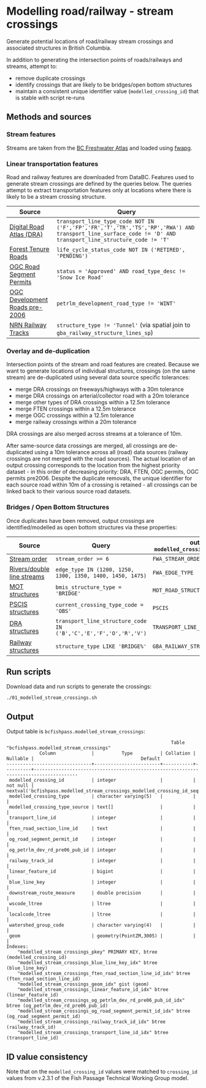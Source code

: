 # Modelling road/railway - stream crossings

Generate potential locations of road/railway stream crossings and associated structures in British Columbia.

In addition to generating the intersection points of roads/railways and streams, attempt to:

- remove duplicate crossings
- identify crossings that are likely to be bridges/open bottom structures
- maintain a consistent unique identifier value (`modelled_crossing_id`) that is stable with script re-runs

## Methods and sources

### Stream features

Streams are taken from the [BC Freshwater Atlas](https://catalogue.data.gov.bc.ca/dataset/freshwater-atlas-stream-network) and loaded using [fwapg](https://github.com/smnorris/fwapg).

### Linear transportation features

Road and railway features are downloaded from DataBC. Features used to generate stream crossings are defined by the queries below. The queries attempt to extract transportation features only at locations where there is likely to be a stream crossing structure.

| Source         | Query |
| ------------- | ------------- |
| [Digital Road Atlas (DRA)](https://catalogue.data.gov.bc.ca/dataset/digital-road-atlas-dra-master-partially-attributed-roads)  | `transport_line_type_code NOT IN ('F','FP','FR','T','TR','TS','RP','RWA') AND transport_line_surface_code != 'D' AND transport_line_structure_code != 'T' ` |
| [Forest Tenure Roads](https://catalogue.data.gov.bc.ca/dataset/forest-tenure-road-section-lines)  | `life_cycle_status_code NOT IN ('RETIRED', 'PENDING')` |
| [OGC Road Segment Permits](https://catalogue.data.gov.bc.ca/dataset/oil-and-gas-commission-road-segment-permits)  | `status = 'Approved' AND road_type_desc != 'Snow Ice Road'` |
| [OGC Development Roads pre-2006](https://catalogue.data.gov.bc.ca/dataset/ogc-petroleum-development-roads-pre-2006-public-version) | `petrlm_development_road_type != 'WINT'` |
| [NRN Railway Tracks](https://catalogue.data.gov.bc.ca/dataset/railway-track-line)  | `structure_type != 'Tunnel'` (via spatial join to `gba_railway_structure_lines_sp`) |

### Overlay and de-duplication

Intersection points of the stream and road features are created. Because we want to generate locations of individual structures, crossings (on the same stream) are de-duplicated using several data source specific tolerances:

- merge DRA crossings on freeways/highways with a 30m tolerance
- merge DRA crossings on arterial/collector road with a 20m tolerance
- merge other types of DRA crossings within a 12.5m tolerance
- merge FTEN crossings within a 12.5m tolerance
- merge OGC crossings within a 12.5m tolerance
- merge railway crossings within a 20m tolerance

DRA crossings are also merged across streams at a tolerance of 10m.

After same-source data crossings are merged, all crossings are de-duplicated using a 10m tolerance across all (road) data sources (railway crossings are not merged with the road sources). The actual location of an output crossing corresponds to the location from the highest priority dataset - in this order of decreasing priority: DRA, FTEN, OGC permits, OGC permits pre2006. Despite the duplicate removals, the unique identifier for each source road within 10m of a crossing is retained - all crossings can be linked back to their various source road datasets.

### Bridges / Open Bottom Structures

Once duplicates have been removed, output crossings are identified/modelled as open bottom structures via these properties:

| Source         | Query        | output `modelled_crossing_type_source` |
| ------------- | ------------- | ------------- |
| [Stream order](https://catalogue.data.gov.bc.ca/dataset/freshwater-atlas-stream-network) | `stream_order >= 6` | `FWA_STREAM_ORDER` |
| [Rivers/double line streams](https://catalogue.data.gov.bc.ca/dataset/freshwater-atlas-stream-network)  | `edge_type IN (1200, 1250, 1300, 1350, 1400, 1450, 1475)` | `FWA_EDGE_TYPE` |
| [MOT structures](https://catalogue.data.gov.bc.ca/dataset/ministry-of-transportation-mot-road-structures) | `bmis_structure_type = 'BRIDGE'` | `MOT_ROAD_STRUCTURE_SP` |
| [PSCIS structures](https://catalogue.data.gov.bc.ca/dataset/pscis-assessments) | `current_crossing_type_code = 'OBS'` | `PSCIS` |
| [DRA structures](https://catalogue.data.gov.bc.ca/dataset/digital-road-atlas-dra-master-partially-attributed-roads) | `transport_line_structure_code IN ('B','C','E','F','O','R','V')` | `TRANSPORT_LINE_STRUCTURE_CODE` |
| [Railway structures](https://catalogue.data.gov.bc.ca/dataset/railway-structure-line) | `structure_type LIKE 'BRIDGE%'` | `GBA_RAILWAY_STRUCTURE_LINES_SP` |


## Run scripts

Download data and run scripts to generate the crossings:

    ./01_modelled_stream_crossings.sh

## Output

Output table is `bcfishpass.modelled_stream_crossings`:

```
                                                            Table "bcfishpass.modelled_stream_crossings"
            Column             |          Type          | Collation | Nullable |                                       Default
-------------------------------+------------------------+-----------+----------+--------------------------------------------------------------------------------------
 modelled_crossing_id          | integer                |           | not null | nextval('bcfishpass.modelled_stream_crossings_modelled_crossing_id_seq'::regclass)
 modelled_crossing_type        | character varying(5)   |           |          |
 modelled_crossing_type_source | text[]                 |           |          |
 transport_line_id             | integer                |           |          |
 ften_road_section_line_id     | text                   |           |          |
 og_road_segment_permit_id     | integer                |           |          |
 og_petrlm_dev_rd_pre06_pub_id | integer                |           |          |
 railway_track_id              | integer                |           |          |
 linear_feature_id             | bigint                 |           |          |
 blue_line_key                 | integer                |           |          |
 downstream_route_measure      | double precision       |           |          |
 wscode_ltree                  | ltree                  |           |          |
 localcode_ltree               | ltree                  |           |          |
 watershed_group_code          | character varying(4)   |           |          |
 geom                          | geometry(PointZM,3005) |           |          |
Indexes:
    "modelled_stream_crossings_pkey" PRIMARY KEY, btree (modelled_crossing_id)
    "modelled_stream_crossings_blue_line_key_idx" btree (blue_line_key)
    "modelled_stream_crossings_ften_road_section_line_id_idx" btree (ften_road_section_line_id)
    "modelled_stream_crossings_geom_idx" gist (geom)
    "modelled_stream_crossings_linear_feature_id_idx" btree (linear_feature_id)
    "modelled_stream_crossings_og_petrlm_dev_rd_pre06_pub_id_idx" btree (og_petrlm_dev_rd_pre06_pub_id)
    "modelled_stream_crossings_og_road_segment_permit_id_idx" btree (og_road_segment_permit_id)
    "modelled_stream_crossings_railway_track_id_idx" btree (railway_track_id)
    "modelled_stream_crossings_transport_line_id_idx" btree (transport_line_id)
```

## ID value consistency

Note that on the `modelled_crossing_id` values were matched to `crossing_id` values from v.2.3.1 of the Fish Passage Technical Working Group model.